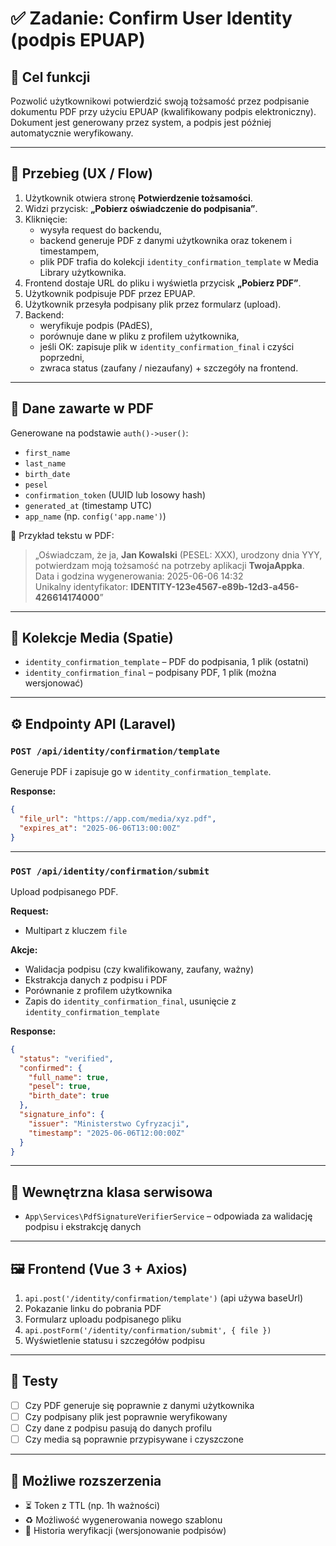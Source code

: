 # ✅ Zadanie: Confirm User Identity (podpis EPUAP)

## 🎯 Cel funkcji
Pozwolić użytkownikowi potwierdzić swoją tożsamość przez podpisanie dokumentu PDF przy użyciu EPUAP (kwalifikowany podpis elektroniczny). Dokument jest generowany przez system, a podpis jest później automatycznie weryfikowany.

---

## 🔁 Przebieg (UX / Flow)

1. Użytkownik otwiera stronę **Potwierdzenie tożsamości**.
2. Widzi przycisk: **„Pobierz oświadczenie do podpisania”**.
3. Kliknięcie:
   - wysyła request do backendu,
   - backend generuje PDF z danymi użytkownika oraz tokenem i timestampem,
   - plik PDF trafia do kolekcji `identity_confirmation_template` w Media Library użytkownika.
4. Frontend dostaje URL do pliku i wyświetla przycisk **„Pobierz PDF”**.
5. Użytkownik podpisuje PDF przez EPUAP.
6. Użytkownik przesyła podpisany plik przez formularz (upload).
7. Backend:
   - weryfikuje podpis (PAdES),
   - porównuje dane w pliku z profilem użytkownika,
   - jeśli OK: zapisuje plik w `identity_confirmation_final` i czyści poprzedni,
   - zwraca status (zaufany / niezaufany) + szczegóły na frontend.

---

## 🧱 Dane zawarte w PDF

Generowane na podstawie `auth()->user()`:

- `first_name`
- `last_name`
- `birth_date`
- `pesel`
- `confirmation_token` (UUID lub losowy hash)
- `generated_at` (timestamp UTC)
- `app_name` (np. `config('app.name')`)

📄 Przykład tekstu w PDF:
> „Oświadczam, że ja, **Jan Kowalski** (PESEL: XXX), urodzony dnia YYY, potwierdzam moją tożsamość na potrzeby aplikacji **TwojaAppka**.  
> Data i godzina wygenerowania: 2025-06-06 14:32  
> Unikalny identyfikator: **IDENTITY-123e4567-e89b-12d3-a456-426614174000**”

---

## 📂 Kolekcje Media (Spatie)

- `identity_confirmation_template` – PDF do podpisania, 1 plik (ostatni)
- `identity_confirmation_final` – podpisany PDF, 1 plik (można wersjonować)

---

## ⚙️ Endpointy API (Laravel)

### `POST /api/identity/confirmation/template`

Generuje PDF i zapisuje go w `identity_confirmation_template`.

**Response:**
```json
{
  "file_url": "https://app.com/media/xyz.pdf",
  "expires_at": "2025-06-06T13:00:00Z"
}
```

---

### `POST /api/identity/confirmation/submit`

Upload podpisanego PDF.

**Request:**
- Multipart z kluczem `file`

**Akcje:**
- Walidacja podpisu (czy kwalifikowany, zaufany, ważny)
- Ekstrakcja danych z podpisu i PDF
- Porównanie z profilem użytkownika
- Zapis do `identity_confirmation_final`, usunięcie z `identity_confirmation_template`

**Response:**
```json
{
  "status": "verified",
  "confirmed": {
    "full_name": true,
    "pesel": true,
    "birth_date": true
  },
  "signature_info": {
    "issuer": "Ministerstwo Cyfryzacji",
    "timestamp": "2025-06-06T12:00:00Z"
  }
}
```

---

## 🧰 Wewnętrzna klasa serwisowa

- `App\Services\PdfSignatureVerifierService` – odpowiada za walidację podpisu i ekstrakcję danych

---

## 🖼 Frontend (Vue 3 + Axios)

1. `api.post('/identity/confirmation/template')` (api używa baseUrl) 
2. Pokazanie linku do pobrania PDF
3. Formularz uploadu podpisanego pliku
4. `api.postForm('/identity/confirmation/submit', { file })`
5. Wyświetlenie statusu i szczegółów podpisu

---

## 🧪 Testy

- [ ] Czy PDF generuje się poprawnie z danymi użytkownika
- [ ] Czy podpisany plik jest poprawnie weryfikowany
- [ ] Czy dane z podpisu pasują do danych profilu
- [ ] Czy media są poprawnie przypisywane i czyszczone

---

## 🧭 Możliwe rozszerzenia

- ⏳ Token z TTL (np. 1h ważności)
- ♻️ Możliwość wygenerowania nowego szablonu
- 🧾 Historia weryfikacji (wersjonowanie podpisów)